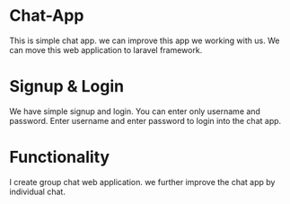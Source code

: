 # Chat-App
This is simple chat app. we can improve this app we working with us.
We can move this web application to laravel framework.
# Signup & Login
 We have simple signup and login. You can enter only username and password.
 Enter username and enter password to login into the chat app.
# Functionality
 I create group chat web application. we further improve the chat app by individual chat.
 
